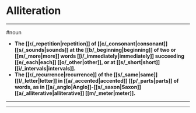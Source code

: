 # Alliteration
---
#noun
- **The [[r/_repetition|repetition]] of [[c/_consonant|consonant]] [[s/_sounds|sounds]] at the [[b/_beginning|beginning]] of two or [[m/_more|more]] words [[i/_immediately|immediately]] succeeding [[e/_each|each]] [[o/_other|other]], or at [[s/_short|short]] [[i/_intervals|intervals]].**
- **The [[r/_recurrence|recurrence]] of the [[s/_same|same]] [[l/_letter|letter]] in [[a/_accented|accented]] [[p/_parts|parts]] of words, as in [[a/_anglo|Anglo]]-[[s/_saxon|Saxon]] [[a/_alliterative|alliterative]] [[m/_meter|meter]].**
---
---
